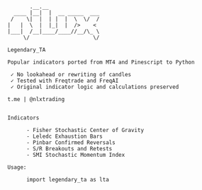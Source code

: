            .__.__                
      ____ |__|  |  __ _____  ___
     /    \|  |  | |  |  \  \/  /
    |   |  \  |  |_|  |  />    < 
    |___|  /__|____/____//__/\_ \
         \/                    \/

    Legendary_TA
    
    Popular indicators ported from MT4 and Pinescript to Python
                                           
     ✓ No lookahead or rewriting of candles
     ✓ Tested with Freqtrade and FreqAI
     ✓ Original indicator logic and calculations preserved
    
    t.me | @nlxtrading
    
    
    Indicators
    
          - Fisher Stochastic Center of Gravity
          - Leledc Exhaustion Bars
          - Pinbar Confirmed Reversals
          - S/R Breakouts and Retests
          - SMI Stochastic Momentum Index
    
    Usage:
          
          import legendary_ta as lta
